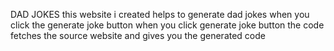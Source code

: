 DAD JOKES
this website i created helps to generate dad jokes when you click the generate joke button when you click generate joke button the code fetches the source website and gives you the generated code
